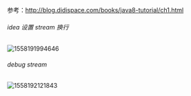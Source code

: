 参考：http://blog.didispace.com/books/java8-tutorial/ch1.html

###### idea 设置 stream 换行

![1558191994646](https://i.loli.net/2019/06/15/5d046f4530c7738743.jpg)

###### debug stream

![1558192121843](https://i.loli.net/2019/06/15/5d046f458ebad59730.jpg)
